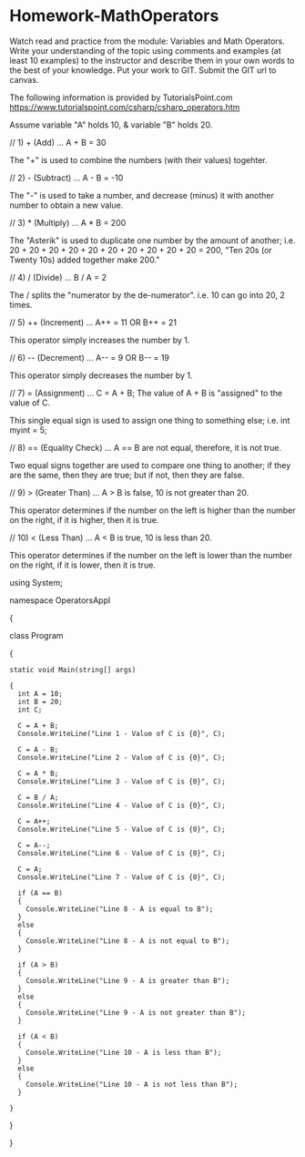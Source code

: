 # Homework-MathOperators
Watch read and practice from the module: Variables and Math Operators. Write your understanding of the topic using comments and examples (at least 10 examples) to the instructor and describe them in your own words to the best of your knowledge. Put your work to GIT. Submit the GIT url to canvas. 


The following information is provided by TutorialsPoint.com
https://www.tutorialspoint.com/csharp/csharp_operators.htm


Assume variable "A" holds 10, & variable "B" holds 20.


// 1) + (Add) ... A + B = 30

The "+" is used to combine the numbers (with their values) togehter.

// 2) - (Subtract) ... A - B = -10

The "-" is used to take a number, and decrease (minus) it with another number to obtain a new value.

// 3) * (Multiply) ... A * B = 200

The "Asterik" is used to duplicate one number by the amount of another; i.e. 20 + 20 + 20 + 20 + 20 + 20 + 20 + 20 + 20 + 20 = 200, "Ten 20s (or Twenty 10s) added together make 200."

// 4) / (Divide) ... B / A = 2

The / splits the "numerator by the de-numerator". i.e. 10 can go into 20, 2 times.

// 5) ++ (Increment) ... A++ = 11 OR B++ = 21

This operator simply increases the number by 1.

// 6) -- (Decrement) ... A-- = 9 OR B-- = 19

This operator simply decreases the number by 1.

// 7) = (Assignment) ... C = A + B; The value of A + B is "assigned" to the value of C.

This single equal sign is used to assign one thing to something else; i.e. int myint = 5;

// 8) == (Equality Check) ... A == B are not equal, therefore, it is not true.

Two equal signs together are used to compare one thing to another; if they are the same, then they are true; but if not, then they are false.

// 9) > (Greater Than) ... A > B is false, 10 is not greater than 20.

This operator determines if the number on the left is higher than the number on the right, if it is higher, then it is true.

// 10) < (Less Than) ... A < B is true, 10 is less than 20.

This operator determines if the number on the left is lower than the number on the right, if it is lower, then it is true.

using System;

namespace OperatorsAppl

{

  class Program
  
  {
  
    static void Main(string[] args)
    
    {
      int A = 10;
      int B = 20;
      int C;
      
      C = A + B;
      Console.WriteLine("Line 1 - Value of C is {0}", C);
     
      C = A - B;
      Console.WriteLine("Line 2 - Value of C is {0}", C);
      
      C = A * B;
      Console.WriteLine("Line 3 - Value of C is {0}", C);
      
      C = B / A;
      Console.WriteLine("Line 4 - Value of C is {0}", C);
      
      C = A++;
      Console.WriteLine("Line 5 - Value of C is {0}", C);
      
      C = A--;
      Console.WriteLine("Line 6 - Value of C is {0}", C);
      
      C = A;
      Console.WriteLine("Line 7 - Value of C is {0}", C);
      
      if (A == B)
      {
        Console.WriteLine("Line 8 - A is equal to B");
      }
      else
      {
        Console.WriteLine("Line 8 - A is not equal to B");
      }
      
      if (A > B)
      {
        Console.WriteLine("Line 9 - A is greater than B");
      }
      else
      {
        Console.WriteLine("Line 9 - A is not greater than B");
      }
      
      if (A < B)
      {
        Console.WriteLine("Line 10 - A is less than B");
      }
      else
      {
        Console.WriteLine("Line 10 - A is not less than B");
      }
      
    }
    
  }
  
}
